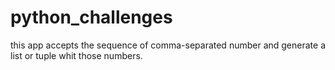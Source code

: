 # python_challenges
this app accepts the sequence of comma-separated number and generate a list or tuple whit those numbers.